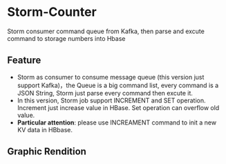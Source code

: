 # Storm-Counter
Storm consumer command queue from Kafka, then parse and excute command to storage numbers into Hbase

## Feature

* Storm as consumer to consume message queue (this version just support Kafka)，the Queue is a big command list, every command is a JSON String, Storm just parse every command then excute it.
* In this version, Storm job support INCREMENT and SET operation. Increment just increase value in HBase. Set operation can overflow old value. 
* <b>Particular attention</b>: please use INCREAMENT command to init a new KV data in HBbase.

## Graphic Rendition
